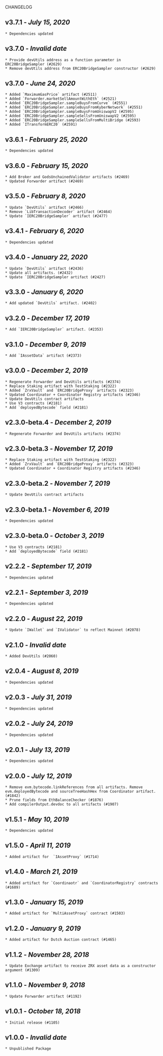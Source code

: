 <!--
changelogUtils.file is auto-generated using the monorepo-scripts package. Don't edit directly.
Edit the package's CHANGELOG.json file only.
-->

CHANGELOG

## v3.7.1 - _July 15, 2020_

    * Dependencies updated

## v3.7.0 - _Invalid date_

    * Provide devUtils address as a function parameter in ERC20BridgeSampler (#2629)
    * Remove devUtils address from ERC20BridgeSampler constructor (#2629)

## v3.7.0 - _June 24, 2020_

    * Added `MaximumGasPrice` artifact (#2511)
    * Added `Forwarder.marketSellAmountWithEth` (#2521)
    * Added `ERC20BridgeSampler.sampleBuysFromCurve` (#2551)
    * Added `ERC20BridgeSampler.sampleBuysFromKyberNetwork` (#2551)
    * Added `ERC20BridgeSampler.sampleBuysFromUniswapV2 (#2595)
    * Added `ERC20BridgeSampler.sampleSellsFromUniswapV2 (#2595)
    * Added `ERC20BridgeSampler.sampleSellsFromMultiBridge (#2593)
    * Added `ITransformERC20` (#2591)

## v3.6.1 - _February 25, 2020_

    * Dependencies updated

## v3.6.0 - _February 15, 2020_

    * Add Broker and GodsUnchainedValidator artifacts (#2469)
    * Updated Forwarder artifact (#2469)

## v3.5.0 - _February 8, 2020_

    * Update `DevUtils` artifact (#2466)
    * Remove `LibTransactionDecoder` artifact (#2464)
    * Update `IERC20BridgeSampler` artifact (#2477)

## v3.4.1 - _February 6, 2020_

    * Dependencies updated

## v3.4.0 - _January 22, 2020_

    * Update `DevUtils` artifact (#2436)
    * Update all artifacts. (#2432)
    * Update `IERC20BridgeSampler artifact (#2427)

## v3.3.0 - _January 6, 2020_

    * Add updated `DevUtils` artifact. (#2402)

## v3.2.0 - _December 17, 2019_

    * Add `IERC20BridgeSampler` artifact. (#2353)

## v3.1.0 - _December 9, 2019_

    * Add `IAssetData` artifact (#2373)

## v3.0.0 - _December 2, 2019_

    * Regenerate Forwarder and DevUtils artifacts (#2374)
    * Replace Staking artifact with TestStaking (#2322)
    * Added `ZrxVault` and `ERC20BridgeProxy` artifacts (#2323)
    * Updated Coordinator + Coordinator Registry artifacts (#2346)
    * Update DevUtils contract artifacts
    * Use V3 contracts (#2181)
    * Add `deployedBytecode` field (#2181)

## v2.3.0-beta.4 - _December 2, 2019_

    * Regenerate Forwarder and DevUtils artifacts (#2374)

## v2.3.0-beta.3 - _November 17, 2019_

    * Replace Staking artifact with TestStaking (#2322)
    * Added `ZrxVault` and `ERC20BridgeProxy` artifacts (#2323)
    * Updated Coordinator + Coordinator Registry artifacts (#2346)

## v2.3.0-beta.2 - _November 7, 2019_

    * Update DevUtils contract artifacts

## v2.3.0-beta.1 - _November 6, 2019_

    * Dependencies updated

## v2.3.0-beta.0 - _October 3, 2019_

    * Use V3 contracts (#2181)
    * Add `deployedBytecode` field (#2181)

## v2.2.2 - _September 17, 2019_

    * Dependencies updated

## v2.2.1 - _September 3, 2019_

    * Dependencies updated

## v2.2.0 - _August 22, 2019_

    * Update `IWallet` and `IValidator` to reflect Mainnet (#2078)

## v2.1.0 - _Invalid date_

    * Added DevUtils (#2060)

## v2.0.4 - _August 8, 2019_

    * Dependencies updated

## v2.0.3 - _July 31, 2019_

    * Dependencies updated

## v2.0.2 - _July 24, 2019_

    * Dependencies updated

## v2.0.1 - _July 13, 2019_

    * Dependencies updated

## v2.0.0 - _July 12, 2019_

    * Remove evm.bytecode.linkReferences from all artifacts. Remove evm.deployedBytecode and sourceTreeHashHex from Coordinator artifact. (#1842)
    * Prune fields from EthBalanceChecker (#1876)
    * Add compilerOutput.devdoc to all artifacts (#1907)

## v1.5.1 - _May 10, 2019_

    * Dependencies updated

## v1.5.0 - _April 11, 2019_

    * Added artifact for  `IAssetProxy` (#1714)

## v1.4.0 - _March 21, 2019_

    * Added artifact for `Coordinaotr` and `CoordinatorRegistry` contracts (#1689)

## v1.3.0 - _January 15, 2019_

    * Added artifact for `MultiAssetProxy` contract (#1503)

## v1.2.0 - _January 9, 2019_

    * Added artifact for Dutch Auction contract (#1465)

## v1.1.2 - _November 28, 2018_

    * Update Exchange artifact to receive ZRX asset data as a constructor argument (#1309)

## v1.1.0 - _November 9, 2018_

    * Update Forwarder artifact (#1192)

## v1.0.1 - _October 18, 2018_

    * Initial release (#1105)

## v1.0.0 - _Invalid date_

    * Unpublished Package

